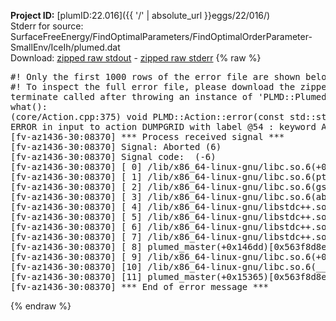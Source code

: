 **Project ID:** [plumID:22.016]({{ '/' | absolute_url }}eggs/22/016/)  
Stderr for source:  SurfaceFreeEnergy/FindOptimalParameters/FindOptimalOrderParameter-SmallEnv/IceIh/plumed.dat   
Download: [zipped raw stdout](plumed.dat.plumed_master.stdout.txt.zip) - [zipped raw stderr](plumed.dat.plumed_master.stderr.txt.zip) 
{% raw %}
<pre>
#! Only the first 1000 rows of the error file are shown below
#! To inspect the full error file, please download the zipped raw stderr file above
terminate called after throwing an instance of 'PLMD::Plumed::ExceptionError'
what():
(core/Action.cpp:375) void PLMD::Action::error(const std::string&) const
ERROR in input to action DUMPGRID with label @54 : keyword ARG is compulsory for this action
[fv-az1436-30:08370] *** Process received signal ***
[fv-az1436-30:08370] Signal: Aborted (6)
[fv-az1436-30:08370] Signal code:  (-6)
[fv-az1436-30:08370] [ 0] /lib/x86_64-linux-gnu/libc.so.6(+0x45330)[0x7f7245a45330]
[fv-az1436-30:08370] [ 1] /lib/x86_64-linux-gnu/libc.so.6(pthread_kill+0x11c)[0x7f7245a9eb2c]
[fv-az1436-30:08370] [ 2] /lib/x86_64-linux-gnu/libc.so.6(gsignal+0x1e)[0x7f7245a4527e]
[fv-az1436-30:08370] [ 3] /lib/x86_64-linux-gnu/libc.so.6(abort+0xdf)[0x7f7245a288ff]
[fv-az1436-30:08370] [ 4] /lib/x86_64-linux-gnu/libstdc++.so.6(+0xa5ff5)[0x7f7245ea5ff5]
[fv-az1436-30:08370] [ 5] /lib/x86_64-linux-gnu/libstdc++.so.6(+0xbb0da)[0x7f7245ebb0da]
[fv-az1436-30:08370] [ 6] /lib/x86_64-linux-gnu/libstdc++.so.6(_ZSt10unexpectedv+0x0)[0x7f7245ea5a55]
[fv-az1436-30:08370] [ 7] /lib/x86_64-linux-gnu/libstdc++.so.6(+0xa5a6f)[0x7f7245ea5a6f]
[fv-az1436-30:08370] [ 8] plumed_master(+0x146dd)[0x563f8d8e76dd]
[fv-az1436-30:08370] [ 9] /lib/x86_64-linux-gnu/libc.so.6(+0x2a1ca)[0x7f7245a2a1ca]
[fv-az1436-30:08370] [10] /lib/x86_64-linux-gnu/libc.so.6(__libc_start_main+0x8b)[0x7f7245a2a28b]
[fv-az1436-30:08370] [11] plumed_master(+0x15365)[0x563f8d8e8365]
[fv-az1436-30:08370] *** End of error message ***
</pre>
{% endraw %}
